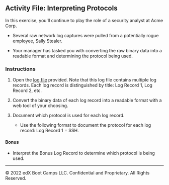 ## Activity File: Interpreting Protocols

In this exercise, you'll continue to play the role of a security analyst at Acme Corp. 

- Several raw network log captures were pulled from a potentially rogue employee, Sally Stealer.

- Your manager has tasked you with converting the raw binary data into a readable format and determining the protocol being used.

### Instructions
   
   1. Open the [log file](../../../Resources/logfile) provided. Note that this log file contains multiple log records. Each log record is distinguished by title: Log Record 1, Log Record 2, etc.
   
   2. Convert the binary data of each log record into a readable format with a web tool of your choosing.
   
   3. Document which protocol is used for each log record. 
         - Use the following format to document the protocol for each log record: Log Record 1  =   SSH. 
  

#### Bonus 
-  Interpret the Bonus Log Record to determine which protocol is being used.

---
 © 2022 edX Boot Camps LLC. Confidential and Proprietary. All Rights Reserved.
